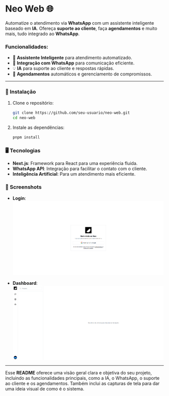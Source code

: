 # Neo Web 🌐

Automatize o atendimento via **WhatsApp** com um assistente inteligente baseado em **IA**. Ofereça **suporte ao cliente**, faça **agendamentos** e muito mais, tudo integrado ao **WhatsApp**.

### Funcionalidades:

- 🤖 **Assistente Inteligente** para atendimento automatizado.
- 💬 **Integração com WhatsApp** para comunicação eficiente.
- 💡 **IA** para suporte ao cliente e respostas rápidas.
- 📅 **Agendamentos** automáticos e gerenciamento de compromissos.

---

### 🚀 Instalação

1. Clone o repositório:
   ```bash
   git clone https://github.com/seu-usuario/neo-web.git
   cd neo-web
   ```

2. Instale as dependências:
   ```bash
   pnpm install
   ```

### 🖥️ Tecnologias

- **Next.js**: Framework para React para uma experiência fluida.
- **WhatsApp API**: Integração para facilitar o contato com o cliente.
- **Inteligência Artificial**: Para um atendimento mais eficiente.

### 📸 Screenshots

- **Login**:
   ![Login](./login.png)

- **Dashboard**:
   ![Dashboard](./dashboard.png)

---

Esse **README** oferece uma visão geral clara e objetiva do seu projeto, incluindo as funcionalidades principais, como a IA, o WhatsApp, o suporte ao cliente e os agendamentos. Também inclui as capturas de tela para dar uma ideia visual de como é o sistema. 
